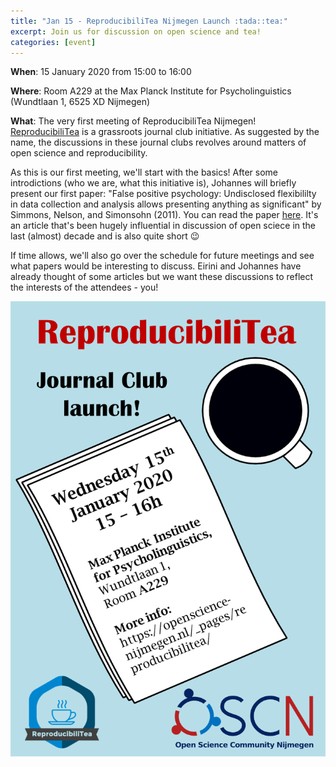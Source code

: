 ```yaml
---
title: "Jan 15 - ReproducibiliTea Nijmegen Launch :tada::tea:"
excerpt: Join us for discussion on open science and tea!
categories: [event]
---
```


**When**: 15 January 2020 from 15:00 to 16:00

**Where**: Room A229 at the Max Planck Institute for Psycholinguistics (Wundtlaan 1, 6525 XD Nijmegen)

**What**: The very first meeting of ReproducibiliTea Nijmegen! [ReproducibiliTea](https://reproducibilitea.org/) is a grassroots journal club initiative. As suggested by the name, the discussions in these journal clubs revolves around matters of open science and reproducibility.

As this is our first meeting, we'll start with the basics! After some introdictions (who we are, what this initiative is), Johannes will briefly present our first paper: "False positive psychology: Undisclosed flexibililty in data collection and analysis allows presenting anything as significant" by Simmons, Nelson, and Simonsohn (2011). You can read the paper [here](https://journals.sagepub.com/doi/10.1177/0956797611417632). It's an article that's been hugely influential in discussion of open sciece in the last (almost) decade and is also quite short :wink:

If time allows, we'll also go over the schedule for future meetings and see what papers would be interesting to discuss. Eirini and Johannes have already thought of some articles but we want these discussions to reflect the interests of the attendees - you!

![flyer](../assets//images//2020.01.15_reproTea_flyer_v2.png)
